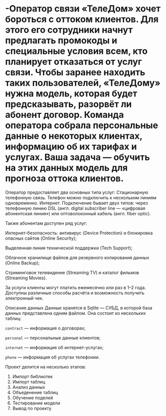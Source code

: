 # -Оператор связи «ТелеДом» хочет бороться с оттоком клиентов. Для этого его сотрудники начнут предлагать промокоды и специальные условия всем, кто планирует отказаться от услуг связи. Чтобы заранее находить таких пользователей, «ТелеДому» нужна модель, которая будет предсказывать, разорвёт ли абонент договор. Команда оператора собрала персональные данные о некоторых клиентах, информацию об их тарифах и услугах. Ваша задача — обучить на этих данных модель для прогноза оттока клиентов.

Оператор предоставляет два основных типа услуг:
Стационарную телефонную связь. Телефон можно подключить к нескольким линиям одновременно.
Интернет. Подключение бывает двух типов: через телефонную линию DSL (англ. digital subscriber line — «цифровая абонентская линия») или оптоволоконный кабель (англ. fiber optic).

Также абонентам доступен ряд услуг:

Интернет-безопасность: антивирус (Device Protection) и блокировка опасных сайтов (Online Security);

Выделенная линия технической поддержки (Tech Support);

Облачное хранилище файлов для резервного копирования данных (Online Backup);

Стриминговое телевидение (Streaming TV) и каталог фильмов (Streaming Movies).

За услуги клиенты могут платить ежемесячно или раз в 1–2 года. Доступны различные способы расчёта и возможность получить электронный чек.

Описание данных
Данные хранятся в Sqlite  — СУБД, в которой база данных представлена одним файлом. Она состоит из нескольких таблиц:

`contract` — информация о договорах;

`personal` — персональные данные клиентов;

`internet` — информация об интернет-услугах;

`phone` — информация об услугах телефонии.


Проект делится на несколько этапов:

1. Импорт библиотек
2. Импорт таблиц
3. Анализ данных
4. Объеденение таблиц
5. Обучение поделей
6. Тестирование модели
7. Вывод по проекту
